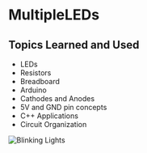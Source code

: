 # MultipleLEDs
## Topics Learned and Used
- LEDs
- Resistors
- Breadboard
- Arduino
- Cathodes and Anodes
- 5V and GND pin concepts
- C++ Applications
- Circuit Organization

![Blinking Lights](https://github.com/AkoniMinker/MultipleLEDs/assets/45185343/392d4696-04f1-4ed4-928e-e3e91c9fee1d)
